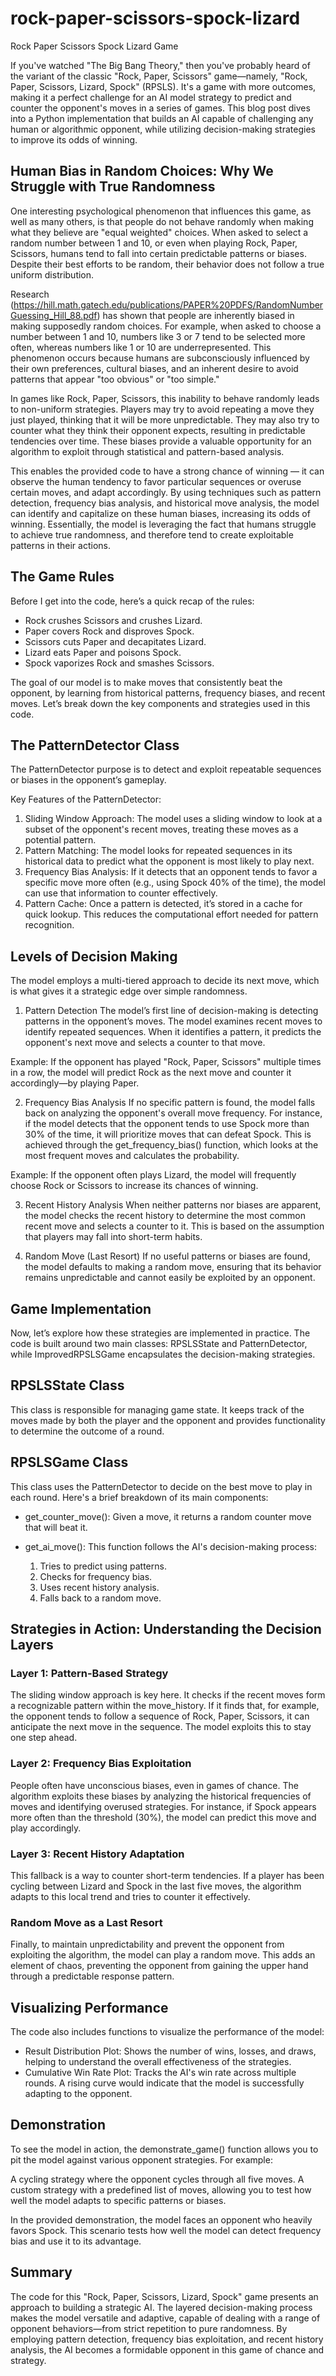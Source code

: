 # rock-paper-scissors-spock-lizard
Rock Paper Scissors Spock Lizard Game

If you've watched "The Big Bang Theory," then you've probably heard of the variant of the classic "Rock, Paper, Scissors" game—namely, "Rock, Paper, Scissors, Lizard, Spock" (RPSLS). It's a game with more outcomes, making it a perfect challenge for an AI model strategy to predict and counter the opponent's moves in a series of games. This blog post dives into a Python implementation that builds an AI capable of challenging any human or algorithmic opponent, while utilizing decision-making strategies to improve its odds of winning.

## Human Bias in Random Choices: Why We Struggle with True Randomness

One interesting psychological phenomenon that influences this game, as well as many others, is that people do not behave randomly when making what they believe are "equal weighted" choices. When asked to select a random number between 1 and 10, or even when playing Rock, Paper, Scissors, humans tend to fall into certain predictable patterns or biases. Despite their best efforts to be random, their behavior does not follow a true uniform distribution.

Research (https://hill.math.gatech.edu/publications/PAPER%20PDFS/RandomNumberGuessing_Hill_88.pdf) has shown that people are inherently biased in making supposedly random choices. For example, when asked to choose a number between 1 and 10, numbers like 3 or 7 tend to be selected more often, whereas numbers like 1 or 10 are underrepresented. This phenomenon occurs because humans are subconsciously influenced by their own preferences, cultural biases, and an inherent desire to avoid patterns that appear "too obvious" or "too simple."

In games like Rock, Paper, Scissors, this inability to behave randomly leads to non-uniform strategies. Players may try to avoid repeating a move they just played, thinking that it will be more unpredictable. They may also try to counter what they think their opponent expects, resulting in predictable tendencies over time. These biases provide a valuable opportunity for an algorithm to exploit through statistical and pattern-based analysis.

This enables the provided code to have a strong chance of winning — it can observe the human tendency to favor particular sequences or overuse certain moves, and adapt accordingly. By using techniques such as pattern detection, frequency bias analysis, and historical move analysis, the model can identify and capitalize on these human biases, increasing its odds of winning. Essentially, the model is leveraging the fact that humans struggle to achieve true randomness, and therefore tend to create exploitable patterns in their actions.

## The Game Rules
Before I get into the code, here’s a quick recap of the rules:

- Rock crushes Scissors and crushes Lizard.
- Paper covers Rock and disproves Spock.
- Scissors cuts Paper and decapitates Lizard.
- Lizard eats Paper and poisons Spock.
- Spock vaporizes Rock and smashes Scissors.

The goal of our model is to make moves that consistently beat the opponent, by learning from historical patterns, frequency biases, and recent moves. Let’s break down the key components and strategies used in this code.

## The PatternDetector Class
The PatternDetector purpose is to detect and exploit repeatable sequences or biases in the opponent’s gameplay.

Key Features of the PatternDetector:

1) Sliding Window Approach: The model uses a sliding window to look at a subset of the opponent's recent moves, treating these moves as a potential pattern.
2) Pattern Matching: The model looks for repeated sequences in its historical data to predict what the opponent is most likely to play next.
3) Frequency Bias Analysis: If it detects that an opponent tends to favor a specific move more often (e.g., using Spock 40% of the time), the model can use that information to counter effectively.
4) Pattern Cache: Once a pattern is detected, it’s stored in a cache for quick lookup. This reduces the computational effort needed for pattern recognition.

## Levels of Decision Making
The model employs a multi-tiered approach to decide its next move, which is what gives it a strategic edge over simple randomness.

1. Pattern Detection
The model’s first line of decision-making is detecting patterns in the opponent’s moves. The model examines recent moves to identify repeated sequences. When it identifies a pattern, it predicts the opponent's next move and selects a counter to that move.

Example:
If the opponent has played "Rock, Paper, Scissors" multiple times in a row, the model will predict Rock as the next move and counter it accordingly—by playing Paper.

2. Frequency Bias Analysis
If no specific pattern is found, the model falls back on analyzing the opponent's overall move frequency. For instance, if the model detects that the opponent tends to use Spock more than 30% of the time, it will prioritize moves that can defeat Spock. This is achieved through the get_frequency_bias() function, which looks at the most frequent moves and calculates the probability.

Example:
If the opponent often plays Lizard, the model will frequently choose Rock or Scissors to increase its chances of winning.

3. Recent History Analysis
When neither patterns nor biases are apparent, the model checks the recent history to determine the most common recent move and selects a counter to it. This is based on the assumption that players may fall into short-term habits.

4. Random Move (Last Resort)
If no useful patterns or biases are found, the model defaults to making a random move, ensuring that its behavior remains unpredictable and cannot easily be exploited by an opponent.

## Game Implementation
Now, let’s explore how these strategies are implemented in practice. The code is built around two main classes: RPSLSState and PatternDetector, while ImprovedRPSLSGame encapsulates the decision-making strategies.

## RPSLSState Class
This class is responsible for managing game state. It keeps track of the moves made by both the player and the opponent and provides functionality to determine the outcome of a round.

## RPSLSGame Class
This class uses the PatternDetector to decide on the best move to play in each round. Here's a brief breakdown of its main components:

- get_counter_move(): Given a move, it returns a random counter move that will beat it.
- get_ai_move(): This function follows the AI's decision-making process:

  1) Tries to predict using patterns.
  2) Checks for frequency bias.
  3) Uses recent history analysis.
  4) Falls back to a random move.

## Strategies in Action: Understanding the Decision Layers

### Layer 1: Pattern-Based Strategy
The sliding window approach is key here. It checks if the recent moves form a recognizable pattern within the move_history. If it finds that, for example, the opponent tends to follow a sequence of Rock, Paper, Scissors, it can anticipate the next move in the sequence. The model exploits this to stay one step ahead.

### Layer 2: Frequency Bias Exploitation
People often have unconscious biases, even in games of chance. The algorithm exploits these biases by analyzing the historical frequencies of moves and identifying overused strategies. For instance, if Spock appears more often than the threshold (30%), the model can predict this move and play accordingly.

### Layer 3: Recent History Adaptation
This fallback is a way to counter short-term tendencies. If a player has been cycling between Lizard and Spock in the last five moves, the algorithm adapts to this local trend and tries to counter it effectively.

### Random Move as a Last Resort
Finally, to maintain unpredictability and prevent the opponent from exploiting the algorithm, the model can play a random move. This adds an element of chaos, preventing the opponent from gaining the upper hand through a predictable response pattern.

## Visualizing Performance
The code also includes functions to visualize the performance of the model:

- Result Distribution Plot: Shows the number of wins, losses, and draws, helping to understand the overall effectiveness of the strategies.
- Cumulative Win Rate Plot: Tracks the AI's win rate across multiple rounds. A rising curve would indicate that the model is successfully adapting to the opponent.

## Demonstration
To see the model in action, the demonstrate_game() function allows you to pit the model against various opponent strategies. For example:

A cycling strategy where the opponent cycles through all five moves.
A custom strategy with a predefined list of moves, allowing you to test how well the model adapts to specific patterns or biases.

In the provided demonstration, the model faces an opponent who heavily favors Spock. This scenario tests how well the model can detect frequency bias and use it to its advantage.

## Summary
The code for this "Rock, Paper, Scissors, Lizard, Spock" game presents an approach to building a strategic AI. The layered decision-making process makes the model versatile and adaptive, capable of dealing with a range of opponent behaviors—from strict repetition to pure randomness. By employing pattern detection, frequency bias exploitation, and recent history analysis, the AI becomes a formidable opponent in this game of chance and strategy. 